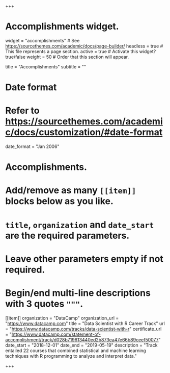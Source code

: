 +++
# Accomplishments widget.
widget = "accomplishments"  # See https://sourcethemes.com/academic/docs/page-builder/
headless = true  # This file represents a page section.
active = true  # Activate this widget? true/false
weight = 50  # Order that this section will appear.

title = "Accomplish&shy;ments"
subtitle = ""

# Date format
#   Refer to https://sourcethemes.com/academic/docs/customization/#date-format
date_format = "Jan 2006"

# Accomplishments.
#   Add/remove as many `[[item]]` blocks below as you like.
#   `title`, `organization` and `date_start` are the required parameters.
#   Leave other parameters empty if not required.
#   Begin/end multi-line descriptions with 3 quotes `"""`.
  
[[item]]
  organization = "DataCamp"
  organization_url = "https://www.datacamp.com"
  title = "Data Scientist with R Career Track"
  url = "https://www.datacamp.com/tracks/data-scientist-with-r"
  certificate_url = "https://www.datacamp.com/statement-of-accomplishment/track/d028b719613440ed2b873ea47e66b89ceef50077"
  date_start = "2018-12-01"
  date_end = "2019-05-19"
  description = "Track entailed 22 courses that combined statistical and machine learning techniques with R programming to analyze and interpret data."

+++

